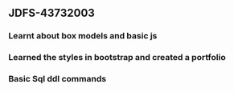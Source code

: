 ## JDFS-43732003

### Learnt about box models and basic js

### Learned the styles in bootstrap and created a portfolio

### Basic Sql ddl commands

